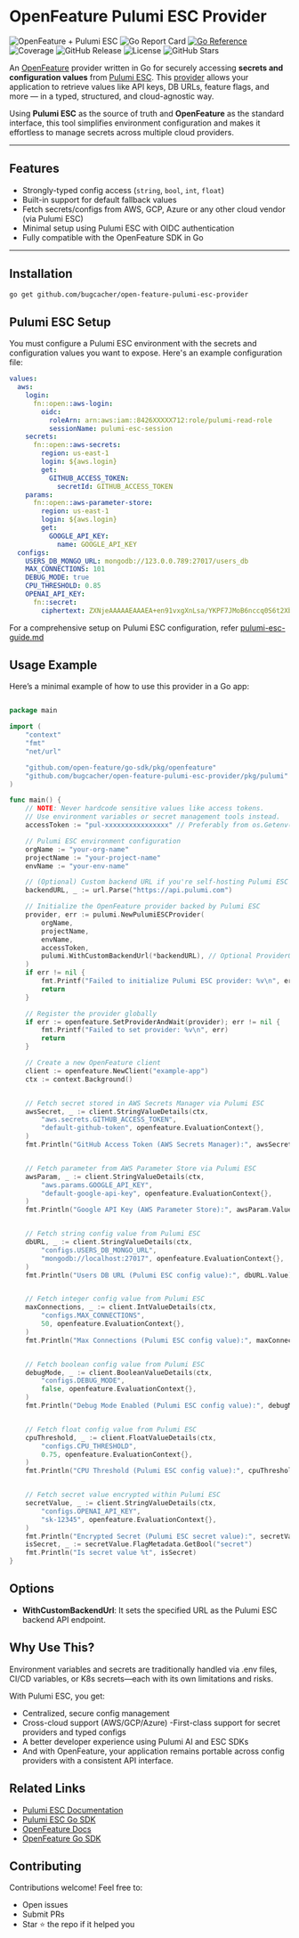 # OpenFeature Pulumi ESC Provider

<p>
  <img alt="OpenFeature + Pulumi ESC" src="https://img.shields.io/badge/openfeature-provider-blue" />
  <img alt="Go Report Card" src="https://goreportcard.com/badge/github.com/bugcacher/open-feature-pulumi-esc-provider" />
  <a href="https://pkg.go.dev/github.com/bugcacher/open-feature-pulumi-esc-provider"><img src="https://pkg.go.dev/badge/github.com/bugcacher/open-feature-pulumi-esc-provider.svg" alt="Go Reference"></a>
  <img alt="Coverage" src="https://img.shields.io/codecov/c/github/bugcacher/open-feature-pulumi-esc-provider" />
  <img alt="GitHub Release" src="https://img.shields.io/github/v/release/bugcacher/open-feature-pulumi-esc-provider" />
  <img alt="License" src="https://img.shields.io/github/license/bugcacher/open-feature-pulumi-esc-provider" />
  <img alt="GitHub Stars" src="https://img.shields.io/github/stars/bugcacher/open-feature-pulumi-esc-provider?style=social" />
</p>

An [OpenFeature](https://openfeature.dev/docs/reference/intro#what-is-openfeature) provider written in Go for securely accessing **secrets and configuration values** from [Pulumi ESC](https://www.pulumi.com/esc/). This [provider](https://openfeature.dev/docs/reference/concepts/provider) allows your application to retrieve values like API keys, DB URLs, feature flags, and more — in a typed, structured, and cloud-agnostic way.

Using **Pulumi ESC** as the source of truth and **OpenFeature** as the standard interface, this tool simplifies environment configuration and makes it effortless to manage secrets across multiple cloud providers.

---

## Features

- Strongly-typed config access (`string`, `bool`, `int`, `float`)
- Built-in support for default fallback values
- Fetch secrets/configs from AWS, GCP, Azure or any other cloud vendor (via Pulumi ESC)
- Minimal setup using Pulumi ESC with OIDC authentication
- Fully compatible with the OpenFeature SDK in Go

---

## Installation

```bash
go get github.com/bugcacher/open-feature-pulumi-esc-provider
```

## Pulumi ESC Setup

You must configure a Pulumi ESC environment with the secrets and configuration values you want to expose. Here's an example configuration file:

```yaml
values:
  aws:
    login:
      fn::open::aws-login:
        oidc:
          roleArn: arn:aws:iam::8426XXXXX712:role/pulumi-read-role
          sessionName: pulumi-esc-session
    secrets:
      fn::open::aws-secrets:
        region: us-east-1
        login: ${aws.login}
        get:
          GITHUB_ACCESS_TOKEN:
            secretId: GITHUB_ACCESS_TOKEN
    params:
      fn::open::aws-parameter-store:
        region: us-east-1
        login: ${aws.login}
        get:
          GOOGLE_API_KEY:
            name: GOOGLE_API_KEY
  configs:
    USERS_DB_MONGO_URL: mongodb://123.0.0.789:27017/users_db
    MAX_CONNECTIONS: 101
    DEBUG_MODE: true
    CPU_THRESHOLD: 0.85
    OPENAI_API_KEY:
      fn::secret:
        ciphertext: ZXNjeAAAAAEAAAEA+en91vxgXnLsa/YKPF7JMoB6nccq0S6t2XboLIUcqRJOP25J+TCKvnwJiCcykh+x5FFWIoL8DmOWw78ZoHn5qPzCVw==
```

For a comprehensive setup on Pulumi ESC configuration, refer [pulumi-esc-guide.md](./pulumi-esc-guide.md)

## Usage Example

Here’s a minimal example of how to use this provider in a Go app:

```go

package main

import (
	"context"
	"fmt"
	"net/url"

	"github.com/open-feature/go-sdk/pkg/openfeature"
	"github.com/bugcacher/open-feature-pulumi-esc-provider/pkg/pulumi"
)

func main() {
	// NOTE: Never hardcode sensitive values like access tokens.
	// Use environment variables or secret management tools instead.
	accessToken := "pul-xxxxxxxxxxxxxxxx" // Preferably from os.Getenv("PULUMI_ACCESS_TOKEN")

	// Pulumi ESC environment configuration
	orgName := "your-org-name"
	projectName := "your-project-name"
	envName := "your-env-name"

	// (Optional) Custom backend URL if you're self-hosting Pulumi ESC
	backendURL, _ := url.Parse("https://api.pulumi.com")

	// Initialize the OpenFeature provider backed by Pulumi ESC
	provider, err := pulumi.NewPulumiESCProvider(
		orgName,
		projectName,
		envName,
		accessToken,
		pulumi.WithCustomBackendUrl(*backendURL), // Optional ProviderOption
	)
	if err != nil {
		fmt.Printf("Failed to initialize Pulumi ESC provider: %v\n", err)
		return
	}

	// Register the provider globally
	if err := openfeature.SetProviderAndWait(provider); err != nil {
		fmt.Printf("Failed to set provider: %v\n", err)
		return
	}

	// Create a new OpenFeature client
	client := openfeature.NewClient("example-app")
	ctx := context.Background()


	// Fetch secret stored in AWS Secrets Manager via Pulumi ESC
	awsSecret, _ := client.StringValueDetails(ctx,
		"aws.secrets.GITHUB_ACCESS_TOKEN",
		"default-github-token", openfeature.EvaluationContext{},
	)
	fmt.Println("GitHub Access Token (AWS Secrets Manager):", awsSecret.Value)


	// Fetch parameter from AWS Parameter Store via Pulumi ESC
	awsParam, _ := client.StringValueDetails(ctx,
		"aws.params.GOOGLE_API_KEY",
		"default-google-api-key", openfeature.EvaluationContext{},
	)
	fmt.Println("Google API Key (AWS Parameter Store):", awsParam.Value)


	// Fetch string config value from Pulumi ESC
	dbURL, _ := client.StringValueDetails(ctx,
		"configs.USERS_DB_MONGO_URL",
		"mongodb://localhost:27017", openfeature.EvaluationContext{},
	)
	fmt.Println("Users DB URL (Pulumi ESC config value):", dbURL.Value)


	// Fetch integer config value from Pulumi ESC
	maxConnections, _ := client.IntValueDetails(ctx,
		"configs.MAX_CONNECTIONS",
		50, openfeature.EvaluationContext{},
	)
	fmt.Println("Max Connections (Pulumi ESC config value):", maxConnections.Value)


	// Fetch boolean config value from Pulumi ESC
	debugMode, _ := client.BooleanValueDetails(ctx,
		"configs.DEBUG_MODE",
		false, openfeature.EvaluationContext{},
	)
	fmt.Println("Debug Mode Enabled (Pulumi ESC config value):", debugMode.Value)


	// Fetch float config value from Pulumi ESC
	cpuThreshold, _ := client.FloatValueDetails(ctx,
		"configs.CPU_THRESHOLD",
		0.75, openfeature.EvaluationContext{},
	)
	fmt.Println("CPU Threshold (Pulumi ESC config value):", cpuThreshold.Value)


    // Fetch secret value encrypted within Pulumi ESC
	secretValue, _ := client.StringValueDetails(ctx,
		"configs.OPENAI_API_KEY",
		"sk-12345", openfeature.EvaluationContext{},
	)
	fmt.Println("Encrypted Secret (Pulumi ESC secret value):", secretValue.Value)
	isSecret, _ := secretValue.FlagMetadata.GetBool("secret")
	fmt.Println("Is secret value %t", isSecret)
}

```

## Options

- **WithCustomBackendUrl**: It sets the specified URL as the Pulumi ESC backend API endpoint.

## Why Use This?

Environment variables and secrets are traditionally handled via .env files, CI/CD variables, or K8s secrets—each with its own limitations and risks.

With Pulumi ESC, you get:

- Centralized, secure config management
- Cross-cloud support (AWS/GCP/Azure)
  -First-class support for secret providers and typed configs
- A better developer experience using Pulumi AI and ESC SDKs
- And with OpenFeature, your application remains portable across config providers with a consistent API interface.

## Related Links

- [Pulumi ESC Documentation](https://www.pulumi.com/esc/)
- [Pulumi ESC Go SDK](https://github.com/pulumi/esc-sdk)
- [OpenFeature Docs](https://openfeature.dev/docs/reference/intro)
- [OpenFeature Go SDK](https://github.com/open-feature/go-sdk)

## Contributing

Contributions welcome! Feel free to:

- Open issues
- Submit PRs
- Star ⭐ the repo if it helped you
